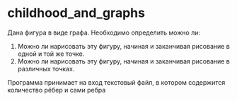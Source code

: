 # childhood_and_graphs

Дана фигура в виде графа. Необходимо определить можно ли:

1) Можно ли нарисовать эту фигуру, начиная и заканчивая рисование в одной и той же точке.
2) Можно ли нарисовать эту фигуру, начиная и заканчивая рисование в различных точках.

Программа принимает на вход текстовый файл, в котором содержится количество рёбер и сами ребра 
